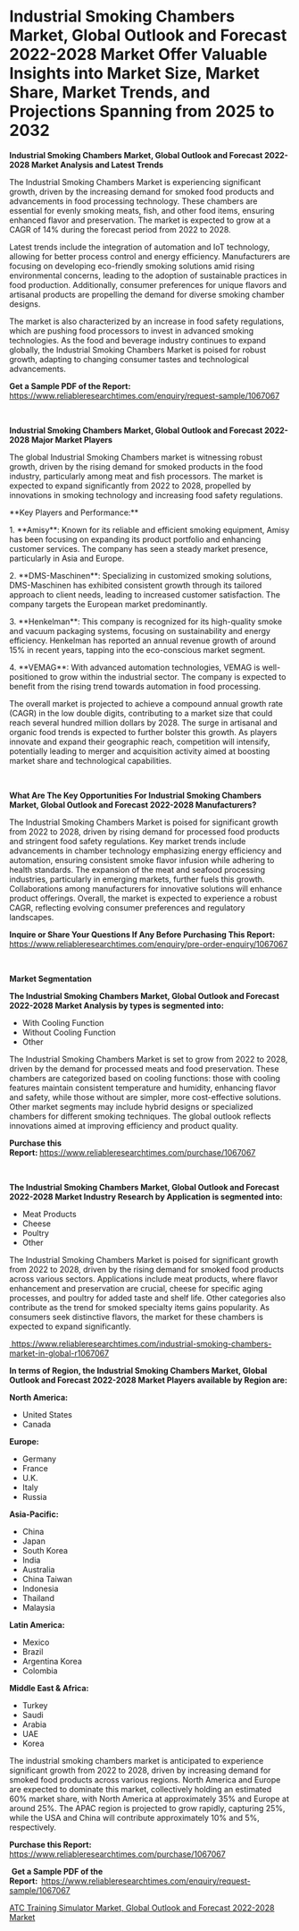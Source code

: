 <p><h1>Industrial Smoking Chambers Market, Global Outlook and Forecast 2022-2028 Market Offer Valuable Insights into Market Size, Market Share, Market Trends, and Projections Spanning from 2025 to 2032</h1></p><p><strong>Industrial Smoking Chambers Market, Global Outlook and Forecast 2022-2028 Market Analysis and Latest Trends</strong></p>
<p><p>The Industrial Smoking Chambers Market is experiencing significant growth, driven by the increasing demand for smoked food products and advancements in food processing technology. These chambers are essential for evenly smoking meats, fish, and other food items, ensuring enhanced flavor and preservation. The market is expected to grow at a CAGR of 14% during the forecast period from 2022 to 2028. </p><p>Latest trends include the integration of automation and IoT technology, allowing for better process control and energy efficiency. Manufacturers are focusing on developing eco-friendly smoking solutions amid rising environmental concerns, leading to the adoption of sustainable practices in food production. Additionally, consumer preferences for unique flavors and artisanal products are propelling the demand for diverse smoking chamber designs. </p><p>The market is also characterized by an increase in food safety regulations, which are pushing food processors to invest in advanced smoking technologies. As the food and beverage industry continues to expand globally, the Industrial Smoking Chambers Market is poised for robust growth, adapting to changing consumer tastes and technological advancements.</p></p>
<p><strong>Get a Sample PDF of the Report:&nbsp;</strong> <a href="https://www.reliableresearchtimes.com/enquiry/request-sample/1067067?utm_campaign=3167&utm_medium=2&utm_source=Github&utm_content=ia&utm_term=21032025&utm_id=industrial-smoking-chambers-market-global-outlook-and-forecast-2022-2028">https://www.reliableresearchtimes.com/enquiry/request-sample/1067067</a></p>
<p>&nbsp;</p>
<p><strong>Industrial Smoking Chambers Market, Global Outlook and Forecast 2022-2028 Major Market Players</strong></p>
<p><p>The global Industrial Smoking Chambers market is witnessing robust growth, driven by the rising demand for smoked products in the food industry, particularly among meat and fish processors. The market is expected to expand significantly from 2022 to 2028, propelled by innovations in smoking technology and increasing food safety regulations.</p><p>**Key Players and Performance:**</p><p>1. **Amisy**: Known for its reliable and efficient smoking equipment, Amisy has been focusing on expanding its product portfolio and enhancing customer services. The company has seen a steady market presence, particularly in Asia and Europe.</p><p>2. **DMS-Maschinen**: Specializing in customized smoking solutions, DMS-Maschinen has exhibited consistent growth through its tailored approach to client needs, leading to increased customer satisfaction. The company targets the European market predominantly.</p><p>3. **Henkelman**: This company is recognized for its high-quality smoke and vacuum packaging systems, focusing on sustainability and energy efficiency. Henkelman has reported an annual revenue growth of around 15% in recent years, tapping into the eco-conscious market segment.</p><p>4. **VEMAG**: With advanced automation technologies, VEMAG is well-positioned to grow within the industrial sector. The company is expected to benefit from the rising trend towards automation in food processing.</p><p>The overall market is projected to achieve a compound annual growth rate (CAGR) in the low double digits, contributing to a market size that could reach several hundred million dollars by 2028. The surge in artisanal and organic food trends is expected to further bolster this growth. As players innovate and expand their geographic reach, competition will intensify, potentially leading to merger and acquisition activity aimed at boosting market share and technological capabilities.</p></p>
<p>&nbsp;</p>
<p><strong>What Are The Key Opportunities For Industrial Smoking Chambers Market, Global Outlook and Forecast 2022-2028 Manufacturers?</strong></p>
<p><p>The Industrial Smoking Chambers Market is poised for significant growth from 2022 to 2028, driven by rising demand for processed food products and stringent food safety regulations. Key market trends include advancements in chamber technology emphasizing energy efficiency and automation, ensuring consistent smoke flavor infusion while adhering to health standards. The expansion of the meat and seafood processing industries, particularly in emerging markets, further fuels this growth. Collaborations among manufacturers for innovative solutions will enhance product offerings. Overall, the market is expected to experience a robust CAGR, reflecting evolving consumer preferences and regulatory landscapes.</p></p>
<p><strong>Inquire or Share Your Questions If Any Before Purchasing This Report:</strong> <a href="https://www.reliableresearchtimes.com/enquiry/pre-order-enquiry/1067067?utm_campaign=3167&utm_medium=2&utm_source=Github&utm_content=ia&utm_term=21032025&utm_id=industrial-smoking-chambers-market-global-outlook-and-forecast-2022-2028">https://www.reliableresearchtimes.com/enquiry/pre-order-enquiry/1067067</a></p>
<p>&nbsp;</p>
<p><strong>Market Segmentation</strong></p>
<p><strong>The Industrial Smoking Chambers Market, Global Outlook and Forecast 2022-2028 Market Analysis by types is segmented into:</strong></p>
<p><ul><li>With Cooling Function</li><li>Without Cooling Function</li><li>Other</li></ul></p>
<p><p>The Industrial Smoking Chambers Market is set to grow from 2022 to 2028, driven by the demand for processed meats and food preservation. These chambers are categorized based on cooling functions: those with cooling features maintain consistent temperature and humidity, enhancing flavor and safety, while those without are simpler, more cost-effective solutions. Other market segments may include hybrid designs or specialized chambers for different smoking techniques. The global outlook reflects innovations aimed at improving efficiency and product quality.</p></p>
<p><strong>Purchase this Report:&nbsp;</strong><a href="https://www.reliableresearchtimes.com/purchase/1067067?utm_campaign=3167&utm_medium=2&utm_source=Github&utm_content=ia&utm_term=21032025&utm_id=industrial-smoking-chambers-market-global-outlook-and-forecast-2022-2028">https://www.reliableresearchtimes.com/purchase/1067067</a></p>
<p>&nbsp;</p>
<p><strong>The Industrial Smoking Chambers Market, Global Outlook and Forecast 2022-2028 Market Industry Research by Application is segmented into:</strong></p>
<p><ul><li>Meat Products</li><li>Cheese</li><li>Poultry</li><li>Other</li></ul></p>
<p><p>The Industrial Smoking Chambers Market is poised for significant growth from 2022 to 2028, driven by the rising demand for smoked food products across various sectors. Applications include meat products, where flavor enhancement and preservation are crucial, cheese for specific aging processes, and poultry for added taste and shelf life. Other categories also contribute as the trend for smoked specialty items gains popularity. As consumers seek distinctive flavors, the market for these chambers is expected to expand significantly.</p></p>
<p><a href="https://www.reliableresearchtimes.com/industrial-smoking-chambers-market-in-global-r1067067?utm_campaign=3167&utm_medium=2&utm_source=Github&utm_content=ia&utm_term=21032025&utm_id=industrial-smoking-chambers-market-global-outlook-and-forecast-2022-2028">&nbsp;https://www.reliableresearchtimes.com/industrial-smoking-chambers-market-in-global-r1067067</a></p>
<p><strong>In terms of Region, the Industrial Smoking Chambers Market, Global Outlook and Forecast 2022-2028 Market Players available by Region are:</strong></p>
<p>
    <p> <strong> North America: </strong>
        <ul>
            <li>United States</li>
            <li>Canada</li>
        </ul>
        </p> 
    <p> <strong> Europe: </strong>
        <ul>
            <li>Germany</li>
            <li>France</li>
            <li>U.K.</li>
            <li>Italy</li>
            <li>Russia</li>
        </ul>
        </p> 
    <p> <strong> Asia-Pacific: </strong>
        <ul>
            <li>China</li>
            <li>Japan</li>
            <li>South Korea</li>
            <li>India</li>
            <li>Australia</li>
            <li>China Taiwan</li>
            <li>Indonesia</li>
            <li>Thailand</li>
            <li>Malaysia</li>
        </ul>
        </p> 
    <p> <strong> Latin America: </strong>
        <ul>
            <li>Mexico</li>
            <li>Brazil</li>
            <li>Argentina Korea</li>
            <li>Colombia</li>
        </ul>
        </p> 
    <p> <strong> Middle East & Africa: </strong>
        <ul>
            <li>Turkey</li>
            <li>Saudi</li>
            <li>Arabia</li>
            <li>UAE</li>
            <li>Korea</li>
        </ul>
    </p>
    </p>
<p><p>The industrial smoking chambers market is anticipated to experience significant growth from 2022 to 2028, driven by increasing demand for smoked food products across various regions. North America and Europe are expected to dominate this market, collectively holding an estimated 60% market share, with North America at approximately 35% and Europe at around 25%. The APAC region is projected to grow rapidly, capturing 25%, while the USA and China will contribute approximately 10% and 5%, respectively.</p></p>
<p><strong>Purchase this Report: </strong><a href="https://www.reliableresearchtimes.com/purchase/1067067?utm_campaign=3167&utm_medium=2&utm_source=Github&utm_content=ia&utm_term=21032025&utm_id=industrial-smoking-chambers-market-global-outlook-and-forecast-2022-2028">https://www.reliableresearchtimes.com/purchase/1067067</a></p>
<p>&nbsp;<strong>Get a Sample PDF of the Report:&nbsp;&nbsp;</strong><a href="https://www.reliableresearchtimes.com/enquiry/request-sample/1067067?utm_campaign=3167&utm_medium=2&utm_source=Github&utm_content=ia&utm_term=21032025&utm_id=industrial-smoking-chambers-market-global-outlook-and-forecast-2022-2028">https://www.reliableresearchtimes.com/enquiry/request-sample/1067067</a></p>
<p><strong></strong></p>
<p><p><a href="https://github.com/rileymgdorcas/Market-Research-Report-List-1/blob/main/atc-training-simulator-market-global-outlook-and-forecast-2022-2028-market.md?utm_campaign=3167&utm_medium=2&utm_source=Github&utm_content=ia&utm_term=21032025&utm_id=industrial-smoking-chambers-market-global-outlook-and-forecast-2022-2028">ATC Training Simulator Market, Global Outlook and Forecast 2022-2028 Market</a></p></p>